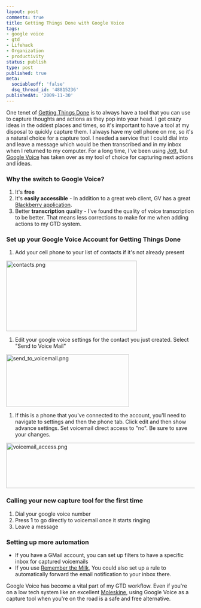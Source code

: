 ```yaml
---
layout: post
comments: true
title: Getting Things Done with Google Voice
tags:
- google voice
- gtd
- Lifehack
- Organization
- productivity
status: publish
type: post
published: true
meta:
  sociableoff: 'false'
  dsq_thread_id: '48815236'
publishedAt: '2009-11-30'
---
```


One tenet of [Getting Things Done](https://www.amazon.com/gp/product/0142000280?ie=UTF8&tag=enlsolinc-20&linkCode=as2&camp=1789&creative=390957&creativeASIN=0142000280) is to always have a tool that you can use to capture thoughts and actions as they pop into your head. I get crazy ideas in the oddest places and times, so it's important to have a tool at my disposal to quickly capture them. I always have my cell phone on me, so it's a natural choice for a capture tool. I needed a service that I could dial into and leave a message which would be then transcribed and in my inbox when I returned to my computer. For a long time, I've been using [Jott](https://jott.com), but [Google Voice](https://www.google.com/voice) has taken over as my tool of choice for capturing next actions and ideas.

### Why the switch to Google Voice?

1. It's __free__
1. It's __easily accessible__ - In addition to a great web client, GV has a great [Blackberry application](https://www.google.com/mobile/products/voice.html#p=blackberry).
1. Better __transcription__ quality - I've found the quality of voice transcription to be better. That means less corrections to make for me when adding actions to my GTD system.

### Set up your Google Voice Account for Getting Things Done

1. Add your cell phone to your list of contacts if it's not already present

  <img src="https://www.enlightsolutions.com/wp-content/uploads/2009/11/contacts.png" alt="contacts.png" border="0" width="349" height="188" />

1. Edit your google voice settings for the contact you just created. Select "Send to Voice Mail"

  <img src="https://www.enlightsolutions.com/wp-content/uploads/2009/11/send_to_voicemail.png" alt="send_to_voicemail.png" border="0" width="328" height="140" />

1. If this is a phone that you've connected to the account, you'll need to navigate to settings and then the phone tab. Click edit and then show advance settings. Set voicemail direct access to "no". Be sure to save your changes.

  <img src="https://www.enlightsolutions.com/wp-content/uploads/2009/11/voicemail_access.png" alt="voicemail_access.png" border="0" width="682" height="121" />

### Calling your new capture tool for the first time

1. Dial your google voice number
1. Press __1__ to go directly to voicemail once it starts ringing
1. Leave a message

### Setting up more automation
* If you have a GMail account, you can set up filters to have a specific inbox for captured voicemails
* If you use [Remember the Milk](https://www.rememberthemilk.com/), You could also set up a rule to automatically forward the email notification to your inbox there.

Google Voice has become a vital part of my GTD workflow. Even if you're on a low tech system like an excellent [Moleskine](https://www.moleskine.com/), using Google Voice as a capture tool when you're on the road is a safe and free alternative.
